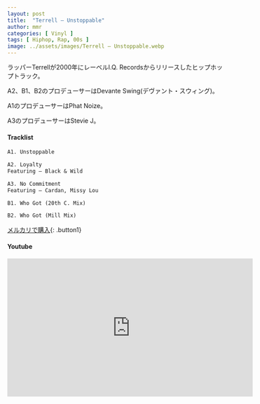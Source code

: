 ```yaml
---
layout: post
title:  "Terrell – Unstoppable"
author: mmr
categories: [ Vinyl ]
tags: [ Hiphop, Rap, 00s ]
image: ../assets/images/Terrell – Unstoppable.webp
---
```


ラッパーTerrellが2000年にレーベルI.Q. Recordsからリリースしたヒップホップトラック。

A2、B1、B2のプロデューサーはDevante Swing(デヴァント・スウィング)。

A1のプロデューサーはPhat Noize。

A3のプロデューサーはStevie J。

#### Tracklist
```md
A1. Unstoppable

A2. Loyalty 
Featuring – Black & Wild

A3. No Commitment 
Featuring – Cardan, Missy Lou

B1. Who Got (20th C. Mix)

B2. Who Got (Mill Mix)
```

[メルカリで購入](https://jp.mercari.com/item/m48204372402?afid=6142608987){: .button1}

#### Youtube
<iframe width="560" height="315" src="https://www.youtube.com/embed/1GBfggqRLHw?si=xScydE37cP-zbBHK" title="YouTube video player" frameborder="0" allow="accelerometer; autoplay; clipboard-write; encrypted-media; gyroscope; picture-in-picture; web-share" referrerpolicy="strict-origin-when-cross-origin" allowfullscreen></iframe>